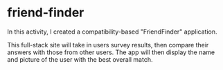 # friend-finder
In this activity, I created a compatibility-based "FriendFinder" application.

This full-stack site will take in users survey results, then compare their answers with those from other users. The app will then display the name and picture of the user with the best overall match.
